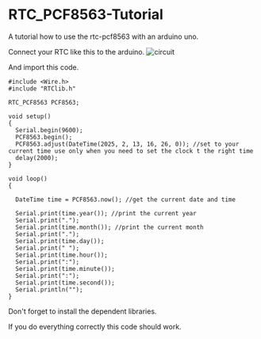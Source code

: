 # RTC_PCF8563-Tutorial
A tutorial how to use the rtc-pcf8563 with an arduino uno.

Connect your RTC like this to the arduino.
![circuit](https://github.com/user-attachments/assets/a4107417-b71a-4cfa-9e0a-2afb7f46bf3e)

And import this code.
```
#include <Wire.h>
#include "RTClib.h"

RTC_PCF8563 PCF8563;

void setup()
{
  Serial.begin(9600);
  PCF8563.begin();
  PCF8563.adjust(DateTime(2025, 2, 13, 16, 26, 0)); //set to your current time use only when you need to set the clock t the right time
  delay(2000);
}

void loop()
{
  
  DateTime time = PCF8563.now(); //get the current date and time

  Serial.print(time.year()); //print the current year
  Serial.print(".");
  Serial.print(time.month()); //print the current month
  Serial.print(".");
  Serial.print(time.day());
  Serial.print(" ");
  Serial.print(time.hour());
  Serial.print(":");
  Serial.print(time.minute());
  Serial.print(":");
  Serial.print(time.second());
  Serial.println("");
}
```
Don't forget to install the dependent libraries.

If you do everything correctly this code should work.
